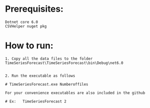 # Prerequisites:
	Dotnet core 6.0
	CSVHelper nuget pkg


# How to run:
	1. Copy all the data files to the folder TimeSeriesForecast\TimeSeriesForecast\bin\Debug\net6.0


	2. Run the executable as follows
	
	# TimeSeriesForecast.exe Numberoffiles

	For your convenience executables are also included in the github

	# Ex: 	TimeSeriesForecast 2